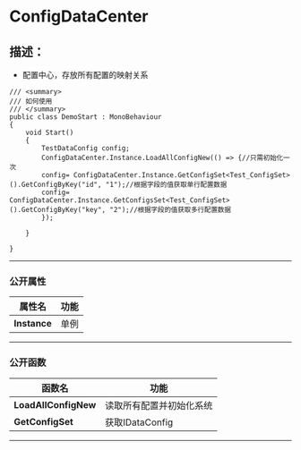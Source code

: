 # ConfigDataCenter
## 描述：
- 配置中心，存放所有配置的映射关系


```
/// <summary>
/// 如何使用
/// </summary>
public class DemoStart : MonoBehaviour
{
    void Start()
    {
        TestDataConfig config;
        ConfigDataCenter.Instance.LoadAllConfigNew(() => {//只需初始化一次
        config= ConfigDataCenter.Instance.GetConfigSet<Test_ConfigSet>().GetConfigByKey("id", "1");//根据字段的值获取单行配置数据      
        config= ConfigDataCenter.Instance.GetConfigsSet<Test_ConfigSet>().GetConfigByKey("key", "2");//根据字段的值获取多行配置数据 
        });
        
    }

}
```

---
### 公开属性
属性名|功能
--- | ---
**Instance** | 单例

---

### 公开函数
函数名|功能
--- | ---
**LoadAllConfigNew** |读取所有配置并初始化系统
**GetConfigSet<T>** | 获取IDataConfig
---

